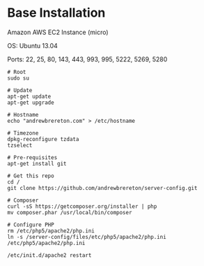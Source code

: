 Base Installation
=================

Amazon AWS EC2 Instance (micro)

OS: Ubuntu 13.04

Ports: 22, 25, 80, 143, 443, 993, 995, 5222, 5269, 5280

    # Root
    sudo su
    
    # Update
    apt-get update
    apt-get upgrade
    
    # Hostname
    echo "andrewbrereton.com" > /etc/hostname
    
    # Timezone
    dpkg-reconfigure tzdata
    tzselect
    
    # Pre-requisites
    apt-get install git
    
    # Get this repo
    cd /
    git clone https://github.com/andrewbrereton/server-config.git

    # Composer
    curl -sS https://getcomposer.org/installer | php
    mv composer.phar /usr/local/bin/composer

    # Configure PHP
    rm /etc/php5/apache2/php.ini
    ln -s /server-config/files/etc/php5/apache2/php.ini /etc/php5/apache2/php.ini
    
    /etc/init.d/apache2 restart
